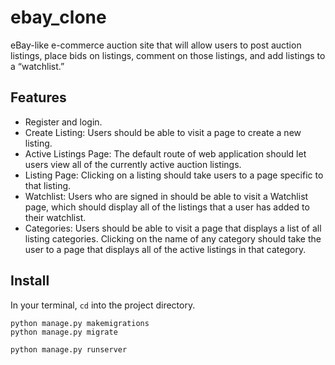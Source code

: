# ebay_clone
eBay-like e-commerce auction site that will allow users to post auction listings, place bids on listings, comment on those listings, and add listings to a “watchlist.”

## Features
  - Register and login.
  - Create Listing: Users should be able to visit a page to create a new listing.
  - Active Listings Page: The default route of web application should let users view all of the currently active auction listings.
  - Listing Page: Clicking on a listing should take users to a page specific to that listing.
  - Watchlist: Users who are signed in should be able to visit a Watchlist page, which should display all of the listings that a user has added to their watchlist.
  - Categories: Users should be able to visit a page that displays a list of all listing categories. Clicking on the name of any category should take the user to a page that displays all of the active listings in that category.
  
## Install
In your terminal, `cd` into the project directory.
  ```
  python manage.py makemigrations
  python manage.py migrate
  
  python manage.py runserver
  ```
